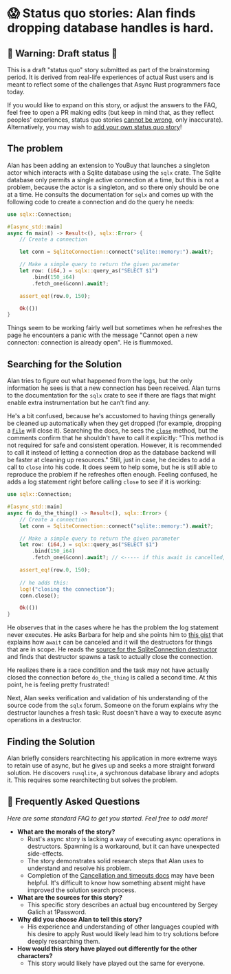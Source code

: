 # 😱 Status quo stories: Alan finds dropping database handles is hard.

## 🚧 Warning: Draft status 🚧

This is a draft "status quo" story submitted as part of the brainstorming period. It is derived from real-life experiences of actual Rust users and is meant to reflect some of the challenges that Async Rust programmers face today. 

If you would like to expand on this story, or adjust the answers to the FAQ, feel free to open a PR making edits (but keep in mind that, as they reflect peoples' experiences, status quo stories [cannot be wrong], only inaccurate). Alternatively, you may wish to [add your own status quo story][htvsq]!


## The problem

Alan has been adding an extension to YouBuy that launches a singleton actor which interacts with a Sqlite database using the `sqlx` crate. The Sqlite database only permits a single active connection at a time, but this is not a problem, because the actor is a singleton, and so there only should be one at a time. He consults the documentation for `sqlx` and comes up with the following code to create a connection and do the query he needs:
  
```rust
use sqlx::Connection;

#[async_std::main]
async fn main() -> Result<(), sqlx::Error> {
    // Create a connection

    let conn = SqliteConnection::connect("sqlite::memory:").await?;

    // Make a simple query to return the given parameter
    let row: (i64,) = sqlx::query_as("SELECT $1")
        .bind(150_i64)
        .fetch_one(&conn).await?;

    assert_eq!(row.0, 150);

    Ok(())
}
```

Things seem to be working fairly well but sometimes when he refreshes the page he encounters a panic with the message "Cannot open a new connecton: connection is already open". He is flummoxed.


## Searching for the Solution


Alan tries to figure out what happened from the logs, but the only information he sees is that a new connection has been received. Alan turns to the documentation for the `sqlx` crate to see if there are flags that might enable extra instrumentation but he can't find any.

He's a bit confused, because he's accustomed to having things generally be cleaned up automatically when they get dropped (for example, dropping a [`File`](https://doc.rust-lang.org/std/fs/struct.File.html) will close it). Searching the docs, he sees the [`close`](https://docs.rs/sqlx/0.5.1/sqlx/trait.Connection.html#tymethod.close) method, but the comments confirm that he shouldn't have to call it explicitly: "This method is not required for safe and consistent operation. However, it is recommended to call it instead of letting a connection drop as the database backend will be faster at cleaning up resources." Still, just in case, he decides to add a call to `close` into his code. It does seem to help some, but he is still able to reproduce the problem if he refreshes often enough. Feeling confused, he adds a log statement right before calling `close` to see if it is working:

```rust
use sqlx::Connection;

#[async_std::main]
async fn do_the_thing() -> Result<(), sqlx::Error> {
    // Create a connection
    let conn = SqliteConnection::connect("sqlite::memory:").await?;

    // Make a simple query to return the given parameter
    let row: (i64,) = sqlx::query_as("SELECT $1")
        .bind(150_i64)
        .fetch_one(&conn).await?; // <----- if this await is cancelled, doesn't help

    assert_eq!(row.0, 150);
    
    // he adds this:
    log!("closing the connection");
    conn.close();

    Ok(())
}
```
  
He observes that in the cases where he has the problem the log statement never executes. He asks Barbara for help and she points him to [this gist](https://gist.github.com/Matthias247/ffc0f189742abf6aa41a226fe07398a8) that explains how `await` can be canceled and it will the destructors for things that are in scope. He reads the [source for the SqliteConnection destructor](https://github.com/launchbadge/sqlx/blob/0ed524d65c2a3ee2e2a6706910b85bf2bb72115f/sqlx-core/src/pool/connection.rs#L70-L74) and finds that destructor spawns a task to actually close the connection.

He realizes there is a race condition and the task may not have actually closed the connection before `do_the_thing` is called a second time. At this point, he is feeling pretty frustrated!

Next, Alan seeks verification and validation of his understanding of the source code from the `sqlx` forum. Someone on the forum explains why the destructor launches a fresh task: Rust doesn't have a way to execute async operations in a destructor.

## Finding the Solution

Alan briefly considers rearchitecting his application in more extreme ways to retain use of async, but he gives up and seeks a more straight forward solution. He discovers `rusqlite`, a sychronous database library and adopts it. This requires some rearchitecting but solves the problem.

## 🤔 Frequently Asked Questions

*Here are some standard FAQ to get you started. Feel free to add more!*

* **What are the morals of the story?**
    * Rust's async story is lacking a way of executing async operations in destructors. Spawning is a workaround, but it can have unexpected side-effects.
    * The story demonstrates solid research steps that Alan uses to understand and resolve his problem.
    * Completion of the [Cancellation and timeouts docs](https://rust-lang.github.io/async-book/06_multiple_futures/01_chapter.html) may have been helpful. It's difficult to know how something absent might have improved the solution search process.
* **What are the sources for this story?**
    * This specific story describes an actual bug encountered by Sergey Galich at 1Password.
* **Why did you choose Alan to tell this story?**
    * His experience and understanding of other languages coupled with his desire to apply Rust would likely lead him to try solutions before deeply researching them.
* **How would this story have played out differently for the other characters?**
    * This story would likely have played out the same for everyone.

[character]: ../characters.md
[status quo stories]: ./status_quo.md
[Alan]: ../characters/alan.md
[Grace]: ../characters/grace.md
[Niklaus]: ../characters/niklaus.md
[Barbara]: ../characters/barbara.md
[htvsq]: ../how_to_vision/status_quo.md
[cannot be wrong]: ../how_to_vision/comment.md#comment-t
